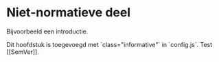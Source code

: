 # Niet-normatieve deel

Bijvoorbeeld een introductie.

<p class="note" title="index">
Dit hoofdstuk is toegevoegd met `class="informative"` in `config.js`. Test [[SemVer]].
</p>
